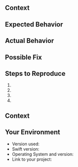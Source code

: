 <!--- Provide a general summary of the issue in the Title above -->

## Context
<!--- Provide a more detailed introduction to the issue itself, and why you consider it to be a bug -->

## Expected Behavior
<!--- Tell us what should happen -->

## Actual Behavior
<!--- Tell us what happens instead -->

## Possible Fix
<!--- Not obligatory, but suggest a fix or reason for the bug -->

## Steps to Reproduce
<!--- Provide an unambiguous set of steps to reproduce this bug include code -->
<!--- to reproduce, if relevant -->
1.
2.
3.
4.

## Context
<!--- Ideally share your WSDL, or the relevants parts thereof. -->

## Your Environment
<!--- Include as many relevant details about the environment you experienced the bug in -->
* Version used:
* Swift version:
* Operating System and version:
* Link to your project:
